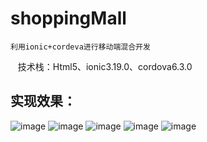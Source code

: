 # shoppingMall
    利用ionic+cordeva进行移动端混合开发
    技术栈：Html5、ionic3.19.0、cordova6.3.0
## 实现效果：
![image](https://github.com/wangc1993/shoppingMall/raw/master/实现效果图/首页.png)
![image](https://github.com/wangc1993/shoppingMall/raw/master/实现效果图/分类.png)
![image](https://github.com/wangc1993/shoppingMall/raw/master/实现效果图/商品详情.png)
![image](https://github.com/wangc1993/shoppingMall/raw/master/实现效果图/购物车.png)
![image](https://github.com/wangc1993/shoppingMall/raw/master/实现效果图/我的.png)
